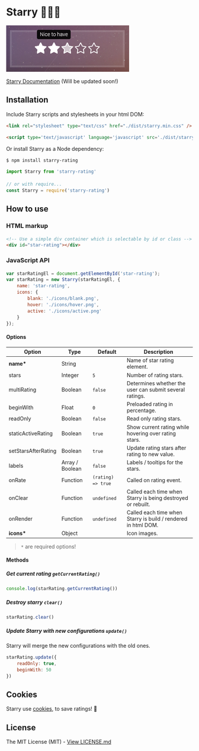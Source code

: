 # Starry 🌟🌃💖

![Screenshot](docs/assets/screenshot.png)

[Starry Documentation](https://teddy95.github.io/Starry/v3.1.3) (Will be updated soon!)

## Installation

Include Starry scripts and stylesheets in your html DOM:

```html
<link rel="stylesheet" type="text/css" href="./dist/starry.min.css" />
```

```html
<script type='text/javascript' language='javascript' src='./dist/starry.min.js'></script>
```

Or install Starry as a Node dependency:

```bash
$ npm install starry-rating
```

```javascript
import Starry from 'starry-rating'

// or with require...
const Starry = require('starry-rating')
```

## How to use

### HTML markup

```html
<!-- Use a simple div container which is selectable by id or class -->
<div id="star-rating"></div>
```

### JavaScript API

```javascript
var starRatingEl = document.getElementById('star-rating');
var starRating = new Starry(starRatingEl, {
	name: 'star-rating',
	icons: {
		blank: './icons/blank.png',
		hover: './icons/hover.png',
		active: './icons/active.png'
	}
});
```

#### Options

| Option              | Type            | Default            | Description                                                   |
| ------------------- | --------------- | ------------------ | ------------------------------------------------------------- |
| __name*__           | String          |                    | Name of star rating element.                                  |
| stars               | Integer         | `5`                | Number of rating stars.                                       |
| multiRating         | Boolean         | `false`            | Determines whether the user can submit several ratings.       |
| beginWith           | Float           | `0`                | Preloaded rating in percentage.                               |
| readOnly            | Boolean         | `false`            | Read only rating stars.                                       |
| staticActiveRating  | Boolean         | `true`             | Show current rating while hovering over rating stars.         |
| setStarsAfterRating | Boolean         | `true`             | Update rating stars after rating to new value.                |
| labels              | Array / Boolean | `false`            | Labels / tooltips for the stars.                              |
| onRate              | Function        | `(rating) => true` | Called on rating event.                                       |
| onClear             | Function        | `undefined`        | Called each time when Starry is being destroyed or rebuilt.   |
| onRender            | Function        | `undefined`        | Called each time when Starry is build / rendered in html DOM. |
| __icons*__          | Object          |                    | Icon images.                                                  |

> `*` are required options!

#### Methods

##### Get current rating `getCurrentRating()`

```javascript
console.log(starRating.getCurrentRating())
```

##### Destroy starry `clear()`

```javascript
starRating.clear()
```

##### Update Starry with new configurations `update()`

Starry will merge the new configurations with the old ones.

```javascript
starRating.update({
	readOnly: true,
	beginWith: 50
})
```

## Cookies

Starry use [cookies](http://en.wikipedia.org/wiki/HTTP_cookie), to save ratings! 🍪

## License

The MIT License (MIT) - [View LICENSE.md](LICENSE.md)
